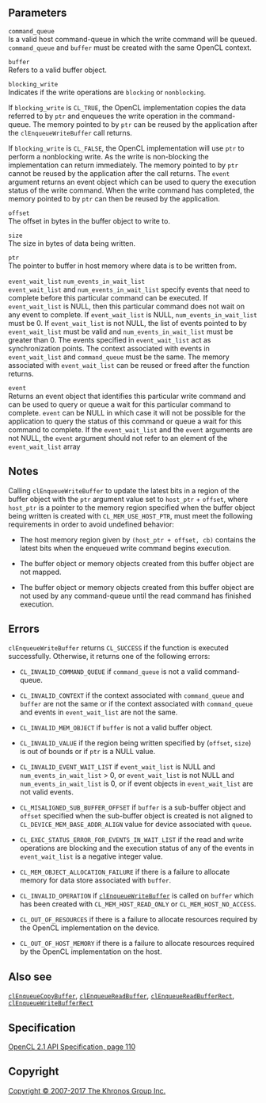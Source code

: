 Parameters
----------

`command_queue`  
Is a valid host command-queue in which the write command will be queued.
`command_queue` and `buffer` must be created with the same OpenCL
context.

`buffer`  
Refers to a valid buffer object.

`blocking_write`  
Indicates if the write operations are `blocking` or `nonblocking`.

If `blocking_write` is `CL_TRUE`, the OpenCL implementation copies the
data referred to by `ptr` and enqueues the write operation in the
command-queue. The memory pointed to by `ptr` can be reused by the
application after the `clEnqueueWriteBuffer` call returns.

If `blocking_write` is `CL_FALSE`, the OpenCL implementation will use
`ptr` to perform a nonblocking write. As the write is non-blocking the
implementation can return immediately. The memory pointed to by `ptr`
cannot be reused by the application after the call returns. The `event`
argument returns an event object which can be used to query the
execution status of the write command. When the write command has
completed, the memory pointed to by `ptr` can then be reused by the
application.

`offset`  
The offset in bytes in the buffer object to write to.

`size`  
The size in bytes of data being written.

`ptr`  
The pointer to buffer in host memory where data is to be written from.

`event_wait_list` `num_events_in_wait_list`  
`event_wait_list` and `num_events_in_wait_list` specify events that need
to complete before this particular command can be executed. If
`event_wait_list` is NULL, then this particular command does not wait on
any event to complete. If `event_wait_list` is NULL,
`num_events_in_wait_list` must be 0. If `event_wait_list` is not NULL,
the list of events pointed to by `event_wait_list` must be valid and
`num_events_in_wait_list` must be greater than 0. The events specified
in `event_wait_list` act as synchronization points. The context
associated with events in `event_wait_list` and `command_queue` must be
the same. The memory associated with `event_wait_list` can be reused or
freed after the function returns.

`event`  
Returns an event object that identifies this particular write command
and can be used to query or queue a wait for this particular command to
complete. `event` can be NULL in which case it will not be possible for
the application to query the status of this command or queue a wait for
this command to complete. If the `event_wait_list` and the `event`
arguments are not NULL, the `event` argument should not refer to an
element of the `event_wait_list` array

Notes
-----

Calling `clEnqueueWriteBuffer` to update the latest bits in a region of
the buffer object with the `ptr` argument value set to `host_ptr` +
`offset`, where `host_ptr` is a pointer to the memory region specified
when the buffer object being written is created with
`CL_MEM_USE_HOST_PTR`, must meet the following requirements in order to
avoid undefined behavior:

-   The host memory region given by `(host_ptr + offset, cb)` contains
    the latest bits when the enqueued write command begins execution.

-   The buffer object or memory objects created from this buffer object
    are not mapped.

-   The buffer object or memory objects created from this buffer object
    are not used by any command-queue until the read command has
    finished execution.

Errors
------

`clEnqueueWriteBuffer` returns `CL_SUCCESS` if the function is executed
successfully. Otherwise, it returns one of the following errors:

-   `CL_INVALID_COMMAND_QUEUE` if `command_queue` is not a valid
    command-queue.

-   `CL_INVALID_CONTEXT` if the context associated with `command_queue`
    and `buffer` are not the same or if the context associated with
    `command_queue` and events in `event_wait_list` are not the same.

-   `CL_INVALID_MEM_OBJECT` if `buffer` is not a valid buffer object.

-   `CL_INVALID_VALUE` if the region being written specified by
    (`offset`, `size`) is out of bounds or if `ptr` is a NULL value.

-   `CL_INVALID_EVENT_WAIT_LIST` if `event_wait_list` is NULL and
    `num_events_in_wait_list` &gt; 0, or `event_wait_list` is not NULL
    and `num_events_in_wait_list` is 0, or if event objects in
    `event_wait_list` are not valid events.

-   `CL_MISALIGNED_SUB_BUFFER_OFFSET` if `buffer` is a sub-buffer object
    and `offset` specified when the sub-buffer object is created is not
    aligned to `CL_DEVICE_MEM_BASE_ADDR_ALIGN` value for device
    associated with `queue`.

-   `CL_EXEC_STATUS_ERROR_FOR_EVENTS_IN_WAIT_LIST` if the read and write
    operations are blocking and the execution status of any of the
    events in `event_wait_list` is a negative integer value.

-   `CL_MEM_OBJECT_ALLOCATION_FAILURE` if there is a failure to allocate
    memory for data store associated with `buffer`.

-   `CL_INVALID_OPERATION` if [`clEnqueueWriteBuffer`](#) is called on
    `buffer` which has been created with `CL_MEM_HOST_READ_ONLY` or
    `CL_MEM_HOST_NO_ACCESS`.

-   `CL_OUT_OF_RESOURCES` if there is a failure to allocate resources
    required by the OpenCL implementation on the device.

-   `CL_OUT_OF_HOST_MEMORY` if there is a failure to allocate resources
    required by the OpenCL implementation on the host.

Also see
--------

[`clEnqueueCopyBuffer`](clEnqueueCopyBuffer.html),
[`clEnqueueReadBuffer`](clEnqueueReadBuffer.html),
[`clEnqueueReadBufferRect`](clEnqueueReadBufferRect.html),
[`clEnqueueWriteBufferRect`](clEnqueueWriteBufferRect.html)

Specification
-------------

[OpenCL 2.1 API Specification, page
110](https://www.khronos.org/registry/cl/specs/opencl-2.1.pdf#page=110)

Copyright
---------

[Copyright © 2007-2017 The Khronos Group Inc.](copyright.html)
